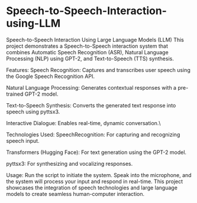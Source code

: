 # Speech-to-Speech-Interaction-using-LLM
Speech-to-Speech Interaction Using Large Language Models (LLM)
This project demonstrates a Speech-to-Speech interaction system that combines Automatic Speech Recognition (ASR), Natural Language Processing (NLP) using GPT-2, and Text-to-Speech (TTS) synthesis.

Features:
Speech Recognition: Captures and transcribes user speech using the Google Speech Recognition API.

Natural Language Processing: Generates contextual responses with a pre-trained GPT-2 model.

Text-to-Speech Synthesis: Converts the generated text response into speech using pyttsx3.

Interactive Dialogue: Enables real-time, dynamic conversation.\

Technologies Used:
SpeechRecognition: For capturing and recognizing speech input.

Transformers (Hugging Face): For text generation using the GPT-2 model.

pyttsx3: For synthesizing and vocalizing responses.

Usage:
Run the script to initiate the system.
Speak into the microphone, and the system will process your input and respond in real-time.
This project showcases the integration of speech technologies and large language models to create seamless human-computer interaction.
